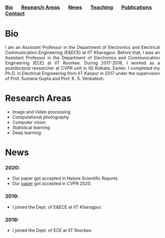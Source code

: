 ### [Bio](#bio) &nbsp; &nbsp; &nbsp; [Research Areas](#research-areas) &nbsp; &nbsp; &nbsp; [News](#news) &nbsp; &nbsp; &nbsp; [Teaching](teaching.md) &nbsp; &nbsp; &nbsp; [Publications](publications.md) &nbsp; &nbsp; &nbsp; [Contact](contact.md)

# Bio

<p align = "justify"> I am an Assistant Professor in the Department of Electronics and Electrical Communication Engineering (E&ECE) at IIT Kharagpur. Before that, I was an Assistant Professor in the Department of Electronics and Communication Engineering (ECE) at IIT Roorkee. During 2017-2018, I worked as a postdoctoral researcher at CVPR unit in ISI Kolkata. Earlier, I completed my Ph.D. in Electrical Engineering from IIT Kanpur in 2017 under the supervision of Prof. Sumana Gupta and Prof. K. S. Venkatesh. </p>
 

# Research Areas
* Image and Video processing
* Computational photography
* Computer vision
* Statistical learning
* Deep learning

# News
### 2020:
* Our paper got accepted in Nature Scientific Reports.
* Our [paper](https://arxiv.org/abs/1903.01192) got accepted in CVPR 2020.

### 2019:
* I joined the Dept. of E&ECE at IIT Kharagpur.

### 2018:
* I joined the Dept. of ECE at IIT Roorkee.
